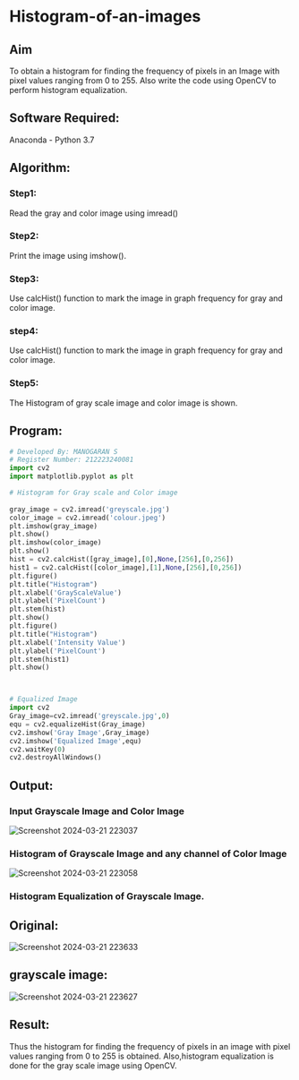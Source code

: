 # Histogram-of-an-images
## Aim
To obtain a histogram for finding the frequency of pixels in an Image with pixel values ranging from 0 to 255. Also write the code using OpenCV to perform histogram equalization.

## Software Required:
Anaconda - Python 3.7

## Algorithm:
### Step1:
Read the gray and color image using imread()

### Step2:
Print the image using imshow().



### Step3:
Use calcHist() function to mark the image in graph frequency for gray and color image.

### step4:
Use calcHist() function to mark the image in graph frequency for gray and color image.

### Step5:
The Histogram of gray scale image and color image is shown.


## Program:
```python
# Developed By: MANOGARAN S
# Register Number: 212223240081
import cv2
import matplotlib.pyplot as plt

# Histogram for Gray scale and Color image
 
gray_image = cv2.imread('greyscale.jpg')
color_image = cv2.imread('colour.jpeg')
plt.imshow(gray_image)
plt.show()
plt.imshow(color_image)
plt.show()
hist = cv2.calcHist([gray_image],[0],None,[256],[0,256])
hist1 = cv2.calcHist([color_image],[1],None,[256],[0,256])
plt.figure()
plt.title("Histogram")
plt.xlabel('GrayScaleValue')
plt.ylabel('PixelCount')
plt.stem(hist)
plt.show()
plt.figure()
plt.title("Histogram")
plt.xlabel('Intensity Value')
plt.ylabel('PixelCount')
plt.stem(hist1)
plt.show()



# Equalized Image
import cv2
Gray_image=cv2.imread('greyscale.jpg',0)
equ = cv2.equalizeHist(Gray_image)
cv2.imshow('Gray Image',Gray_image)
cv2.imshow('Equalized Image',equ)
cv2.waitKey(0)
cv2.destroyAllWindows()
```
## Output:
### Input Grayscale Image and Color Image
![Screenshot 2024-03-21 223037](https://github.com/manogarans/Histogram-of-an-images/assets/139331782/ab1ffc03-038c-4ee9-9c57-79d8abe71d36)


### Histogram of Grayscale Image and any channel of Color Image

![Screenshot 2024-03-21 223058](https://github.com/manogarans/Histogram-of-an-images/assets/139331782/33503d33-e764-47b0-9999-4f81418b9437)


### Histogram Equalization of Grayscale Image.
## Original:
![Screenshot 2024-03-21 223633](https://github.com/manogarans/Histogram-of-an-images/assets/139331782/16ca83b9-07c6-4629-96fd-d53759901844)
## grayscale image:
![Screenshot 2024-03-21 223627](https://github.com/manogarans/Histogram-of-an-images/assets/139331782/8a885f7d-7958-47ea-a3bd-d035d5428136)



## Result: 
Thus the histogram for finding the frequency of pixels in an image with pixel values ranging from 0 to 255 is obtained. Also,histogram equalization is done for the gray scale image using OpenCV.
